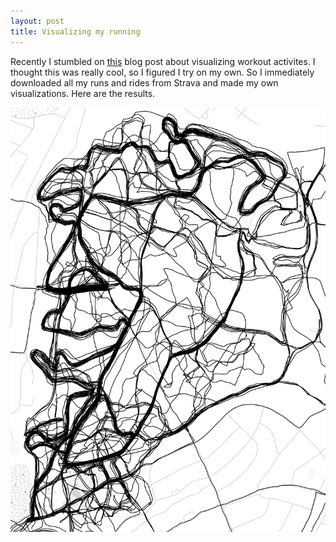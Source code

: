 ```yaml
---
layout: post
title: Visualizing my running
---
```

Recently I stumbled on [this](https://dontpaniclabs.com/blog/post/2017/07/27/mapbox-visualizing-workout-activities/) blog post about visualizing workout activites. 
I thought this was really cool, so I figured I try on my own. 
So I immediately downloaded all my runs and rides from Strava and made my own visualizations.
Here are the results. 

![Alt text](/images/running_visual/gammlia_close.png "Optional title attribute")

